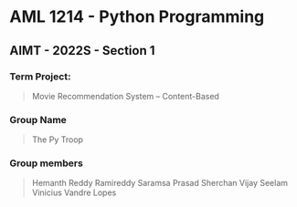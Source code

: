 # AML 1214 - Python Programming
## AIMT - 2022S - Section 1
### Term Project: 
> Movie Recommendation System – Content-Based
### Group Name
> The Py Troop
### Group members
> Hemanth Reddy Ramireddy 
> Saramsa Prasad Sherchan 
> Vijay Seelam 
> Vinicius Vandre Lopes 

